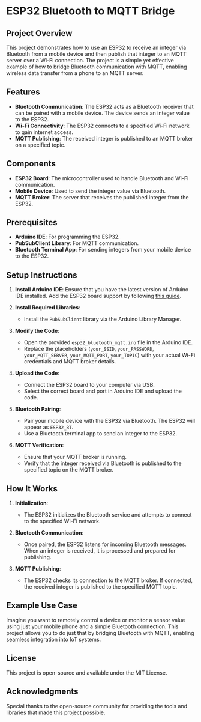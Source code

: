 # ESP32 Bluetooth to MQTT Bridge

## Project Overview

This project demonstrates how to use an ESP32 to receive an integer via Bluetooth from a mobile device and then publish that integer to an MQTT server over a Wi-Fi connection. The project is a simple yet effective example of how to bridge Bluetooth communication with MQTT, enabling wireless data transfer from a phone to an MQTT server.

## Features

- **Bluetooth Communication**: The ESP32 acts as a Bluetooth receiver that can be paired with a mobile device. The device sends an integer value to the ESP32.
- **Wi-Fi Connectivity**: The ESP32 connects to a specified Wi-Fi network to gain internet access.
- **MQTT Publishing**: The received integer is published to an MQTT broker on a specified topic.

## Components

- **ESP32 Board**: The microcontroller used to handle Bluetooth and Wi-Fi communication.
- **Mobile Device**: Used to send the integer value via Bluetooth.
- **MQTT Broker**: The server that receives the published integer from the ESP32.

## Prerequisites

- **Arduino IDE**: For programming the ESP32.
- **PubSubClient Library**: For MQTT communication.
- **Bluetooth Terminal App**: For sending integers from your mobile device to the ESP32.

## Setup Instructions

1. **Install Arduino IDE**: Ensure that you have the latest version of Arduino IDE installed. Add the ESP32 board support by following [this guide](https://randomnerdtutorials.com/installing-the-esp32-board-in-arduino-ide-windows-instructions/).
2. **Install Required Libraries**:

   - Install the `PubSubClient` library via the Arduino Library Manager.

3. **Modify the Code**:

   - Open the provided `esp32_bluetooth_mqtt.ino` file in the Arduino IDE.
   - Replace the placeholders (`your_SSID`, `your_PASSWORD`, `your_MQTT_SERVER`, `your_MQTT_PORT`, `your_TOPIC`) with your actual Wi-Fi credentials and MQTT broker details.

4. **Upload the Code**:

   - Connect the ESP32 board to your computer via USB.
   - Select the correct board and port in Arduino IDE and upload the code.

5. **Bluetooth Pairing**:

   - Pair your mobile device with the ESP32 via Bluetooth. The ESP32 will appear as `ESP32_BT`.
   - Use a Bluetooth terminal app to send an integer to the ESP32.

6. **MQTT Verification**:
   - Ensure that your MQTT broker is running.
   - Verify that the integer received via Bluetooth is published to the specified topic on the MQTT broker.

## How It Works

1. **Initialization**:

   - The ESP32 initializes the Bluetooth service and attempts to connect to the specified Wi-Fi network.

2. **Bluetooth Communication**:

   - Once paired, the ESP32 listens for incoming Bluetooth messages. When an integer is received, it is processed and prepared for publishing.

3. **MQTT Publishing**:
   - The ESP32 checks its connection to the MQTT broker. If connected, the received integer is published to the specified MQTT topic.

## Example Use Case

Imagine you want to remotely control a device or monitor a sensor value using just your mobile phone and a simple Bluetooth connection. This project allows you to do just that by bridging Bluetooth with MQTT, enabling seamless integration into IoT systems.

## License

This project is open-source and available under the MIT License.

## Acknowledgments

Special thanks to the open-source community for providing the tools and libraries that made this project possible.
